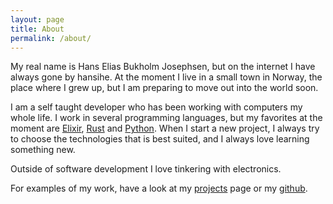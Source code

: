 ```yaml
---
layout: page
title: About
permalink: /about/
---
```


My real name is Hans Elias Bukholm Josephsen, but on the internet I have always gone by hansihe. At the moment I live in a small town in Norway, the place where I grew up, but I am preparing to move out into the world soon.

I am a self taught developer who has been working with computers my whole life. I work in several programming languages, but my favorites at the moment are [Elixir](http://elixir-lang.com), [Rust](http://rust-lang.org) and [Python](http://python.org). When I start a new project, I always try to choose the technologies that is best suited, and I always love learning something new.

Outside of software development I love tinkering with electronics.

For examples of my work, have a look at my [projects](/projects) page or my [github](https://github.com/hansihe).
